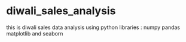 # diwali_sales_analysis
this is diwali sales data analysis using python libraries :
numpy pandas matplotlib and seaborn
